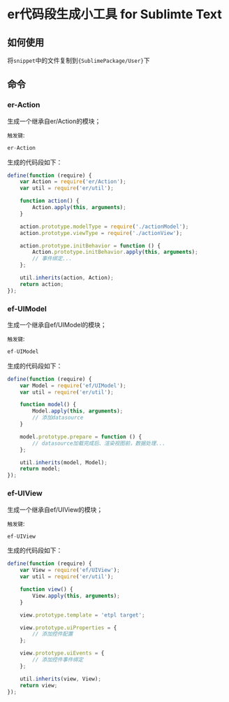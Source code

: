 # er代码段生成小工具 for Sublimte Text


## 如何使用

将`snippet`中的文件复制到`{SublimePackage/User}`下

## 命令

### er-Action 

生成一个继承自er/Action的模块；

`触发键`: 

```javascript
er-Action
```

生成的代码段如下：

```javascript
define(function (require) {
    var Action = require('er/Action');
    var util = require('er/util');

    function action() {
        Action.apply(this, arguments);
    }

    action.prototype.modelType = require('./actionModel');
    action.prototype.viewType = require('./actionView');

    action.prototype.initBehavior = function () {
        Action.prototype.initBehavior.apply(this, arguments);
        // 事件绑定...
    };

    util.inherits(action, Action);
    return action;
});
```

### ef-UIModel 

生成一个继承自ef/UIModel的模块；

`触发键`: 

```javascript
ef-UIModel
```

生成的代码段如下：

```javascript
define(function (require) {
    var Model = require('ef/UIModel');
    var util = require('er/util');

    function model() {
        Model.apply(this, arguments);
        // 添加datasource
    }

    model.prototype.prepare = function () {
        // datasource加载完成后、渲染视图前，数据处理...
    };

    util.inherits(model, Model);
    return model;
});
```
### ef-UIView 

生成一个继承自ef/UIView的模块；

`触发键`: 

```javascript
ef-UIView
```

生成的代码段如下：

```javascript
define(function (require) {
    var View = require('ef/UIView');
    var util = require('er/util');

    function view() {
        View.apply(this, arguments);
    }

    view.prototype.template = 'etpl target';

    view.prototype.uiProperties = {
        // 添加控件配置
    };

    view.prototype.uiEvents = {
        // 添加控件事件绑定
    };

    util.inherits(view, View);
    return view;
});
```